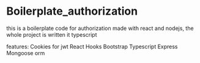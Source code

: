 # Boilerplate_authorization
this is a boilerplate code for authorization made with react and nodejs, the whole project is written it typescript

features:
Cookies for jwt
React Hooks
Bootstrap
Typescript
Express
Mongoose orm
